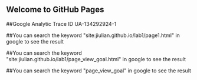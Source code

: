 ## Welcome to GitHub Pages

##Google Analytic Trace ID
UA-134292924-1



##You can search the keyword "site:jiulian.github.io/lab1/page1.html" in google to see the result

##You can search the keyword "site:jiulian.github.io/lab1/page_view_goal.html" in google to see the result

##You can search the keyword "page_view_goal" in google to see the result
